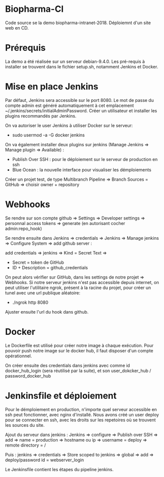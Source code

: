 # Biopharma-CI

Code source se la demo biopharma-intranet-2018. Déploiemnt d'un site web en CD.

# Prérequis

La demo a été réalisée sur un serveur debian-9.4.0. Les pré-requis à installer se trouvent dans le fichier setup.sh, notamment Jenkins et Docker.

# Mise en place Jenkins

Par défaut, Jenkins sera accessible sur le port 8080. Le mot de passe du compte admin est généré automatiquement à cet emplacement ~/.jenkins/secrets/initialAdminPassword. Créer un utilisateur et installer les plugins recommandés par Jenkins.

On va autoriser le user Jenkins à utiliser Docker sur le serveur:
  - sudo usermod -a -G docker jenkins

On va également installer deux plugins sur jenkins (Manage Jenkins => Manage plugin => Available) :
  - Publish Over SSH : pour le déploiement sur le serveur de production en ssh
  - Blue Ocean : la nouvelle interface pour visualiser les démploiements

Créer un projet test, de type Multibranch Pipeline => Branch Sources = GitHub => choisir owner + repository

# Webhooks

Se rendre sur son compte github => Settings => Developer settings => personnal access tokens => generate (en autorisant  cocher admin:repo_hook)

Se rendre ensuite dans Jenkins => credentials => Jenkins => Manage jenkins => Configure System => add github server :

add credentials => jenkins => Kind = Secret Text => 
  - Secret = token de GitHub
  - ID + Description = github_credentials

On peut alors vérifier sur GitHub, dans les settings de notre projet => Webhooks. Si notre serveur jenkins n'est pas accessible depuis internet, on peut utiliser l'utilitaire ngrok, présent à la racine du projet, pour créer un tunel avec une url publique aléatoire:

  - ./ngrok http 8080

Ajuster ensuite l'url du hook dans github.

# Docker

Le Dockerfile est utilisé pour créer notre image à chaque exécution. Pour pouvoir push notre image sur le docker hub, il faut disposer d'un compte opérationnel. 

On créer ensuite des credentials dans jenkins avec comme id docker_hub_login (sera réutilisé par la suite), et son user_dokcker_hub / password_docker_hub

# Jenkinsfile et déploiement

Pour le démploiement en production, n'importe quel serveur accessible en ssh peut fonctionner, avec nginx d'installé. Nous avons créé un user deploy pour se connecter en ssh, avec les droits sur les repetoires où se trouvent les sources du site.

Ajout du serveur dans jenkins :
Jenkins => configure => Publish over SSH => add => name = production => hostname ou ip => username = deploy => remote directory = /

Puis :
jenkins => credentials => Store scoped to jenkins => global => add => deploy/password id = webserver_login

Le Jenkinsfile contient les étapes du pipeline jenkins.
